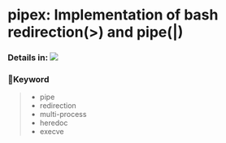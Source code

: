 # pipex: Implementation of bash redirection(>) and pipe(|)

### Details in: <a href="https://meadow-anchovy-6ba.notion.site/pipex-8ad93bd2ad0c4c5a8651b47e9d22b5aa?pvs=4"><img src="https://img.shields.io/badge/Notion-000000?style=flat-square&logo=Notion&logoColor=white&link=https://www.notion.so/2b896c0fcee14adb999bf86f3f274467"></a>

### 🎯Keyword
> - pipe
> - redirection
> - multi-process
> - heredoc
> - execve